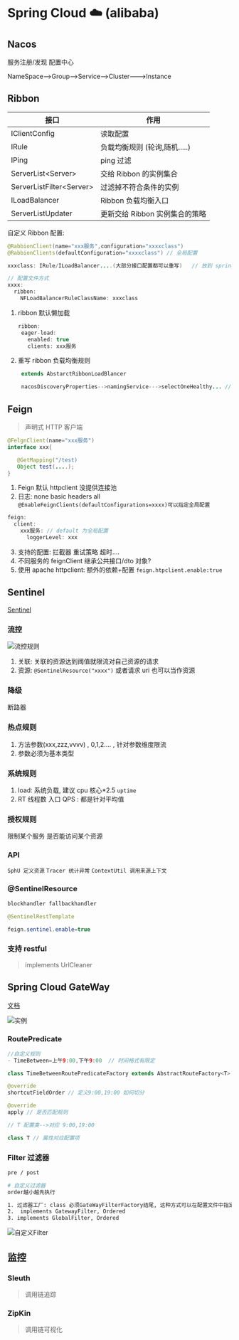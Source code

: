 # Spring Cloud ☁️ (alibaba)

## Nacos

服务注册/发现 配置中心

NameSpace-->Group-->Service-->Cluster--->Instance

## Ribbon

| 接口                       | 作用                           |
| -------------------------- | ------------------------------ |
| IClientConfig              | 读取配置                       |
| IRule                      | 负载均衡规则 (轮询,随机.....)  |
| IPing                      | ping 过滤                      |
| ServerList\<Server\>       | 交给 Ribbon 的实例集合         |
| ServerListFilter\<Server\> | 过滤掉不符合条件的实例         |
| ILoadBalancer              | Ribbon 负载均衡入口            |
| ServerListUpdater          | 更新交给 Ribbon 实例集合的策略 |

自定义 Ribbon 配置:

```java
@RabbionClient(name="xxx服务",configuration="xxxxclass")
@RabbionClients(defaultConfiguration="xxxxclass") // 全局配置

xxxclass: IRule/ILoadBalancer....(大部分接口配置都可以重写)   // 放到 spring boot扫描包之外, 防止父子上下文重叠扫描(事务失效)

// 配置文件方式
xxxx:
  ribbon:
    NFLoadBalancerRuleClassName: xxxclass
```

1. ribbon 默认懒加载

   ```java
   ribbon:
    eager-load:
      enabled: true
      clients: xxx服务
   ```

2. 重写 ribbon 负载均衡规则

   ```java
    extends AbstarctRibbonLoadBlancer

    nacosDiscoveryProperties-->namingService--->selectOneHealthy... // nacos提供的基于权重的负载均衡规则
   ```

## Feign

> 声明式 HTTP 客户端

```java
@FelgnClient(name="xxx服务")
interface xxx{

   @GetMapping("/test)
   Object test(....);
}
```

1. Feign 默认 httpclient 没提供连接池
2. 日志: none basic headers all <code>@EnableFeignClients(defaultConfigurations=xxxx)可以指定全局配置</code>

```java
feign:
  client:
    xxx服务: // default 为全局配置
      loggerLevel: xxx
```

3. 支持的配置: 拦截器 重试策略 超时....
4. 不同服务的 feignClient 继承公共接口/dto 对象?
5. 使用 apache httpclient: 额外的依赖+配置 <code>feign.htpclient.enable:true</code>

## Sentinel

[Sentinel](https://github.com/alibaba/Sentinel)

### 流控

![流控规则](./imgs/sentinel.png)

1. 关联: 关联的资源达到阈值就限流对自己资源的请求
2. 资源: <code>@SentinelResource("xxxx")</code> 或者请求 uri 也可以当作资源

### 降级

断路器

### 热点规则

1. 方法参数(xxx,zzz,vvvv) , 0,1,2.... , 针对参数维度限流
2. 参数必须为基本类型

### 系统规则

1. load: 系统负载, 建议 cpu 核心\*2.5 <code>uptime</code>
2. RT 线程数 入口 QPS : 都是针对平均值

### 授权规则

限制某个服务 是否能访问某个资源

### API

<code>SphU 定义资源</code>
<code>Tracer 统计异常</code>
<code>ContextUtil 调用来源上下文</code>

### @SentinelResource

```java
blockhandler fallbackhandler

@SentinelRestTemplate

feign.sentinel.enable=true
```

### 支持 restful

> implements UrlCleaner

## Spring Cloud GateWay

[文档](https://spring.io/projects/spring-cloud-gateway)

![实例](./imgs/gateway.png)

### RoutePredicate

```java
//自定义规则
- TimeBetween=上午9:00,下午9:00  // 时间格式有限定

class TimeBetweenRoutePredicateFactory extends AbstractRouteFactory<T> // 名称有限制

@override
shortcutFieldOrder // 定义9:00,19:00 如何切分

@override
apply // 是否匹配规则

// T 配置类-->对应 9:00,19:00

class T // 属性对应配置项
```

### Filter 过滤器

```bash
pre / post

# 自定义过滤器
order越小越先执行

1. 过滤器工厂: class 必须GateWayFilterFactory结尾, 这种方式可以在配置文件中指定过滤器
2.  implements GatewayFilter, Ordered
3. implements GlobalFilter, Ordered
```

![自定义Filter](./imgs/filter.png)

## 监控

### Sleuth

> 调用链追踪

### ZipKin

> 调用链可视化
